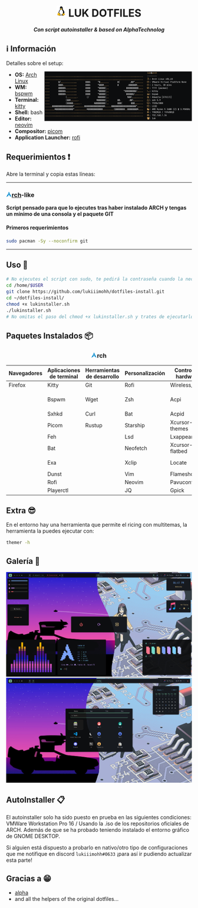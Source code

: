 <h1 align="center">
  <img width=25px src=icons/linux-tux.png>
  LUK DOTFILES
</h1>

<div align="center">
  
**_Con script autoinstaller  & based on AlphaTechnolog_**

<div align="left">

## ℹ️ Información</samp>

Detalles sobre el setup:

<img src="icons/neofetch.png" align="right" width="400px"/>

- **OS:** [Arch Linux](https://archlinux.org)
- **WM:** [bspwm](https://github.com/baskerville/bspwm)
- **Terminal:** [kitty](https://sw.kovidgoyal.net/kitty/)
- **Shell:** bash
- **Editor:** [neovim](https://github.com/neovim/neovim)
- **Compositor:** [picom](https://github.com/yshui/picom)
- **Application Launcher:** [rofi](https://github.com/davatorium/rofi)
  
  
## Requerimientos ❗
  
Abre la terminal y copia estas líneas:

---
 
### [<img width="15px" src="icons/arch-linux-icon.png" />rch](lukinstaller.sh)-like 
    
**Script pensado para que lo ejecutes tras haber instalado ARCH y tengas un mínimo de una consola y el paquete GIT**

#### Primeros requerimientos

```sh
sudo pacman -Sy --noconfirm git
```

---
    
## Uso 🚀

```sh
# No ejecutes el script con sudo, te pedirá la contraseña cuando la necesita
cd /home/$USER
git clone https://github.com/lukiiimohh/dotfiles-install.git
cd ~/dotfiles-install/
chmod +x lukinstaller.sh
./lukinstaller.sh
# No omitas el paso del chmod +x lukinstaller.sh y trates de ejecutarlo con bash lukinstaller.sh (puede dar problemas).
```
   
## Paquetes Instalados 📦

<div align="center"> 
  
### <img width="15px" src="icons/arch-linux-icon.png" />rch

| Navegadores    | Aplicaciones de terminal | Herramientas de desarrollo | Personalización | Control de hardware | Interfaz gráfica |
|----------------|-------------------------|---------------------------|------------------|----------------------|------------------|
| Firefox        | Kitty                    | Git                        | Rofi               | Wireless_tools        | Gtk3              |
|                | Bspwm                    | Wget                       | Zsh                | Acpi                  | Gtk-layer-shell   |
|                | Sxhkd                    | Curl                       | Bat                | Acpid                 | Pango             |
|                | Picom                    | Rustup                     | Starship           | Xcursor-themes        | Gdk-pixbuf2       |
|                | Feh                      |                            | Lsd                | Lxappearance          | Cairo             |
|                | Bat                      |                            | Neofetch           | Xcursor-flatbed       | Glib2             |
|                | Exa                      |                            | Xclip              | Locate                | GCC-libs          |
|                | Dunst                    |                            | Vim                | Flameshot             | Glibc             |
|                | Rofi                     |                            | Neovim             | Pavucontrol           |                   |
|                | Playerctl                |                            |  JQ                | Gpick                 |                   |

<div align="left">
       
## Extra 😎
En el entorno hay una herramienta que permite el ricing con multitemas, la herramienta la puedes ejecutar con:
```sh
themer -h
```

  
## Galería 📸
<img src="/icons/tolascosas.jpg" />
<img src="/icons/rofi.jpg" />

## AutoInstaller 📋
El autoinstaller solo ha sido puesto en prueba en las siguientes condiciones: 
VMWare Workstation Pro 16 / Usando la .iso de los repositorios oficiales de ARCH. Además de que se ha probado teniendo instalado el entorno gráfico de GNOME DESKTOP.  
  
  Si alguien está dispuesto a probarlo en nativo/otro tipo de configuraciones que me notifique en discord `lukiiimohh#0633` ¡para así ir pudiendo actualizar esta parte!

## Gracias a 😁
- [alpha](https://github.com/AlphaTechnolog)
- and all the helpers of the original dotfiles...
